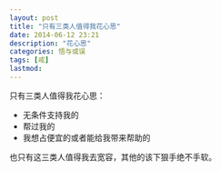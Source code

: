 ```yaml
---
layout: post
title: "只有三类人值得我花心思"
date: 2014-06-12 23:21
description: "花心思"
categories: 悟与或误
tags: [戒]
lastmod: 
--- 
```


只有三类人值得我花心思：

+ 无条件支持我的
+ 帮过我的
+ 我想占便宜的或者能给我带来帮助的

也只有这三类人值得我去宽容，其他的该下狠手绝不手软。

